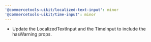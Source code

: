 ```yaml
---
'@commercetools-uikit/localized-text-input': minor
'@commercetools-uikit/time-input': minor
---
```


- Update the LocalizedTextInput and the TimeInput to include the hasWarning props.
